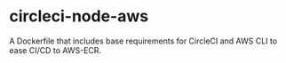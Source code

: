 # circleci-node-aws
A Dockerfile that includes base requirements for CircleCI and AWS CLI to ease CI/CD to AWS-ECR.
